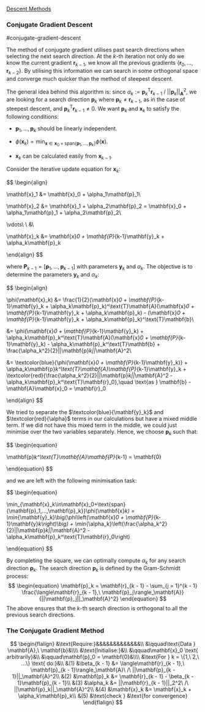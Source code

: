 [Descent Methods](../descent-methods.md)

### Conjugate Gradient Descent
#conjugate-gradient-descent

The method of conjugate gradient utilises past search directions when selecting the next search direction. At the $k$-th iteration not only do we know the current gradient $\mathbf{r}_{k-1}$, we know all the previous gradients $\{\mathbf{r}_0,...,\mathbf{r}_{k-2}\}$. By utilising this information we can search in some orthogonal space and converge much quicker than the method of steepest descent.

The general idea behind this algorithm is: since $\alpha_k := \mathbf{p}_k^\text{T}\mathbf{r}_{k-1}\ /\ ||\mathbf{p}_k||_\mathbf{A}^2$, we are looking for a search direction $\mathbf{p}_k$ where $\mathbf{p}_k \neq \mathbf{r}_{k-1}$, as in the case of steepest descent, and $\mathbf{p}_k^\text{T}\mathbf{r}_{k-1} \neq 0$. We want $\mathbf{p}_k$ and $\mathbf{x}_k$ to satisfy the following conditions:


+ $\mathbf{p}_1,...,\mathbf{p}_k$ should be linearly independent.

+ $\phi(\mathbf{x}_k) = \min_{\mathbf{x}\in\mathbf{x}_0 + \text{span}\{\mathbf{p}_1,...,\mathbf{p}_k\}}\phi(\mathbf{x})$.

+  $\mathbf{x}_k$ can be calculated easily from $\mathbf{x}_{k-1}$.


Consider the iterative update equation for $\mathbf{x}_k$:

$$
\begin{align}

\mathbf{x}_1 &= \mathbf{x}_0 + \alpha_1\mathbf{p}_1\\

\mathbf{x}_2 &= \mathbf{x}_1 + \alpha_2\mathbf{p}_2 = \mathbf{x}_0 + \alpha_1\mathbf{p}_1 + \alpha_2\mathbf{p}_2\\

\vdots\ \  &\\

\mathbf{x}_k &= \mathbf{x}_0 + \mathbf{P}_{k-1}\mathbf{y}_k + \alpha_k\mathbf{p}_k

\end{align}
$$

where $\mathbf{P}_{k-1} = [\mathbf{p}_1,...,\mathbf{p}_{k-1}]$ with parameters $\mathbf{y}_k$ and $\alpha_k$. The objective is to determine the parameters $\mathbf{y}_k$ and $\alpha_k$:

$$
\begin{align}

\phi(\mathbf{x}_k) &= \frac{1}{2}(\mathbf{x}_0 + \mathbf{P}_{k-1}\mathbf{y}_k + \alpha_k\mathbf{p}_k)^\text{T}\mathbf{A}(\mathbf{x}_0 + \mathbf{P}_{k-1}\mathbf{y}_k + \alpha_k\mathbf{p}_k) - (\mathbf{x}_0 + \mathbf{P}_{k-1}\mathbf{y}_k + \alpha_k\mathbf{p}_k)^\text{T}\mathbf{b}\\

&= \phi(\mathbf{x}_0 + \mathbf{P}_{k-1}\mathbf{y}_k) + \alpha_k\mathbf{p}_k^\text{T}\mathbf{A}(\mathbf{x}_0 + \mathbf{P}_{k-1}\mathbf{y}_k) - \alpha_k\mathbf{p}_k^\text{T}\mathbf{b} + \frac{\alpha_k^2}{2}||\mathbf{p}_k||_\mathbf{A}^2\\

&= \textcolor{blue}{\phi(\mathbf{x}_0 + \mathbf{P}_{k-1}\mathbf{y}_k)} + \alpha_k\mathbf{p}_k^\text{T}\mathbf{A}\mathbf{P}_{k-1}\mathbf{y}_k + \textcolor{red}{\frac{\alpha_k^2}{2}||\mathbf{p}_k||_\mathbf{A}^2 - \alpha_k\mathbf{p}_k^\text{T}\mathbf{r}_0},\quad \text{as } \mathbf{b} - \mathbf{A}\mathbf{x}_0 = \mathbf{r}_0

\end{align}
$$

We tried to separate the $\textcolor{blue}{\mathbf{y}_k}$ and $\textcolor{red}{\alpha}$ terms in our calculations but have a mixed middle term. If we did not have this mixed term in the middle, we could just minimise over the two variables separately. Hence, we choose $\mathbf{p}_k$ such that:

$$
\begin{equation}

\mathbf{p}_k^\text{T}\mathbf{A}\mathbf{P}_{k-1} = \mathbf{0}

\end{equation}
$$

and we are left with the following minimisation task:

$$
\begin{equation}

\min_{\mathbf{x}_k\in\mathbf{x}_0+\text{span}\{\mathbf{p}_1,...,\mathbf{p}_k\}}\phi(\mathbf{x}_k) = \min_{\mathbf{y}_k}\big(\phi\left(\mathbf{x}_0 + \mathbf{P}_{k-1}\mathbf{y}_k\right)\big) + \min_{\alpha_k}\left(\frac{\alpha_k^2}{2}||\mathbf{p}_k||_\mathbf{A}^2 - \alpha_k\mathbf{p}_k^\text{T}\mathbf{r}_0\right)

\end{equation}
$$

By completing the square, we can optimally compute $\alpha_k$ for any search direction $\mathbf{p}_k$. The search direction $\mathbf{p}_k$ is defined by the Gram-Schmidt process:
$$
\begin{equation}
	\mathbf{p}_k = \mathbf{r}_{k - 1} - \sum_{j = 1}^{k - 1} \frac{\langle\mathbf{r}_{k - 1},\ \mathbf{p}_j\rangle_\mathbf{A}}{||\mathbf{p}_j||_\mathbf{A}^2}
\end{equation}
$$
The above ensures that the $k$-th search direction is orthogonal to all the previous search directions.


### The Conjugate Gradient Method

$$
\begin{flalign}
	&\text{Require:}&&&&&&&&&&&&&\\
	&\qquad\text{Data } \mathbf{A},\ \mathbf{b}&\\\\
	&\text{Initialise:}&\\
	&\qquad\mathbf{x}_0 \text{ arbitrarily}&\\
	&\qquad\mathbf{p}_0 = \mathbf{0}&\\\\
	&\text{For } k = \{1,\ 2,\ ...\} \text{ do:}&\\
	&(1) &\beta_{k - 1} &= \langle\mathbf{r}_{k - 1},\ \mathbf{p}_{k - 1}\rangle_\mathbf{A}\ /\ ||\mathbf{p}_{k - 1}||_\mathbf{A}^2\\
	&(2) &\mathbf{p}_k &= \mathbf{r}_{k - 1} - \beta_{k - 1}\mathbf{p}_{k - 1}\\
	&(3) &\alpha_k &= ||\mathbf{r}_{k - 1}||_2^2\ /\ ||\mathbf{p}_k||_\mathbf{A}^2\\
	&(4) &\mathbf{x}_k &= \mathbf{x}_k + \alpha_k\mathbf{p}_k\\
	&(5) &\text{check } &\text{for convergence}
 \end{flalign}
$$